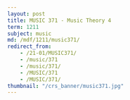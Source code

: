 ```yaml
---
layout: post
title: MUSIC 371 - Music Theory 4
term: 1211
subject: music
md: /mdf/1211/music371/
redirect_from:
    - /21-01/MUSIC371/
    - /music/371
    - /music/371/
    - /MUSIC/371
    - /MUSIC/371/
thumbnail: "/crs_banner/music371.jpg"
---
```

